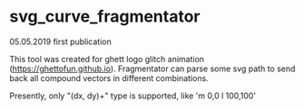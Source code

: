 # svg_curve_fragmentator

05.05.2019 first publication

  This tool was created for ghett logo glitch animation (https://ghettofun.github.io). Fragmentator can parse some svg path to send back all compound vectors in different combinations.

  Presently, only "(dx, dy)+" type is supported, like 'm 0,0 l 100,100'

